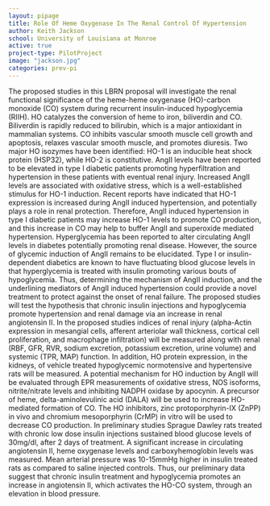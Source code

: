 ```yaml
---
layout: pipage
title: Role Of Heme Oxygenase In The Renal Control Of Hypertension
author: Keith Jackson
school: University of Louisiana at Monroe
active: true
project-type: PilotProject
image: "jackson.jpg"
categories: prev-pi
---
```


<p>The proposed studies in this LBRN proposal will investigate the renal functional significance of the heme-heme oxygenase (HO)-carbon monoxide (CO) system during recurrent insulin-induced hypoglycemia (RIIH). HO catalyzes the conversion of heme to iron, biliverdin and CO. Biliverdin is rapidly reduced to bilirubin, which is a major antioxidant in mammalian systems. CO inhibits vascular smooth muscle cell growth and apoptosis, relaxes vascular smooth muscle, and promotes diuresis. Two major HO isozymes have been identified: HO-1 is an inducible heat shock protein (HSP32), while HO-2 is constitutive. AngII levels have been reported to be elevated in type I diabetic patients promoting hyperfiltration and hypertension in these patients with eventual renal injury. Increased AngII levels are associated with oxidative stress, which is a well-established stimulus for HO-1 induction. Recent reports have indicated that HO-1 expression is increased during AngII induced hypertension, and potentially plays a role in renal protection. Therefore, AngII induced hypertension in type I diabetic patients may increase HO-1 levels to promote CO production, and this increase in CO may help to buffer AngII and superoxide mediated hypertension. Hyperglycemia has been reported to alter circulating AngII levels in diabetes potentially promoting renal disease. However, the source of glycemic induction of AngII remains to be elucidated. Type I or insulin- dependent diabetics are known to have fluctuating blood glucose levels in that hyperglycemia is treated with insulin promoting various bouts of hypoglycemia. Thus, determining the mechanism of AngII induction, and the underlining mediators of AngII induced hypertension could provide a novel treatment to protect against the onset of renal failure. The proposed studies will test the hypothesis that chronic insulin injections and hypoglycemia promote hypertension and renal damage via an increase in renal angiotensin II. In the proposed studies indices of renal injury (alpha-Actin expression in mesangial cells, afferent arteriolar wall thickness, cortical cell proliferation, and macrophage infiltration) will be measured along with renal (RBF, GFR, RVR, sodium excretion, potassium excretion, urine volume) and systemic (TPR, MAP) function. In addition, HO protein expression, in the kidneys, of vehicle treated hypoglycemic normotensive and hypertensive rats will be measured. A potential mechanism for HO induction by AngII will be evaluated through EPR measurements of oxidative stress, NOS isoforms, nitrite/nitrate levels and inhibiting NADPH oxidase by apocynin. A precursor of heme, delta-aminolevulinic acid (DALA) will be used to increase HO-mediated formation of CO. The HO inhibitors, zinc protoporphyrin-IX (ZnPP) in vivo and chromium mesoporphyrin (CrMP) in vitro will be used to decrease CO production. In preliminary studies Sprague Dawley rats treated with chronic low dose insulin injections sustained blood glucose levels of 30mg/dl, after 2 days of treatment. A significant increase in circulating angiotensin II, heme oxygenase levels and carboxyhemoglobin levels was measured. Mean arterial pressure was 10-15mmHg higher in insulin treated rats as compared to saline injected controls. Thus, our preliminary data suggest that chronic insulin treatment and hypoglycemia promotes an increase in angiotensin II, which activates the HO-CO system, through an elevation in blood pressure.
  </p>

